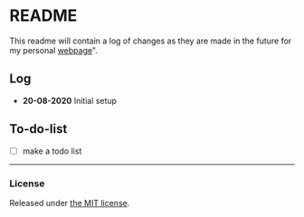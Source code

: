 README
==============

This readme will contain a log of changes as they are made in the future for my personal [webpage](https://umairbinwaheed.github.io)".

## Log
* **20-08-2020** Initial setup

## To-do-list
- [ ] make a todo list

-----
### License

Released under [the MIT license](http://opensource.org/licenses/MIT).
